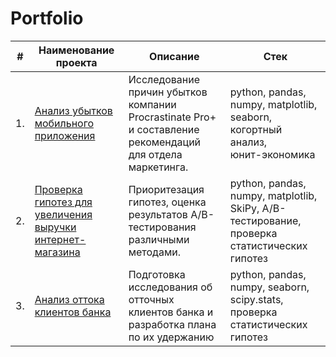 # Portfolio

| #    | Наименование проекта                | Описание                                                     | Стек                                                         |
| ---- | ------------------------------------------------------------ | ------------------------------------------------------------ | ------------------------------------------------------------ |
| 1.   | [Анализ убытков мобильного приложения](https://github.com/dkurbatova/Portfolio/tree/main/analysis%20of%20the%20losses) | Исследование причин убытков компании Procrastinate Pro+ и составление рекомендаций для отдела маркетинга. | python, pandas, numpy, matplotlib, seaborn, <br/>когортный анализ, <br/>юнит-экономика       |
| 2.   | [Проверка гипотез для увеличения выручки интернет-магазина](https://github.com/dkurbatova/Portfolio/tree/main/hypothesis%20testing) | Приоритезация гипотез, оценка результатов A/B-тестирования различными методами. | python, pandas, numpy, matplotlib, SkiPy, A/B-тестирование, проверка статистических гипотез |
| 3.   | [Анализ оттока клиентов банка](https://github.com/dkurbatova/Portfolio/tree/main/bank%20customer%20churn) | Подготовка исследования об отточных клиентов банка и разработка плана по их удержанию             | python, pandas, numpy, seaborn, scipy.stats, проверка статистических гипотез |
